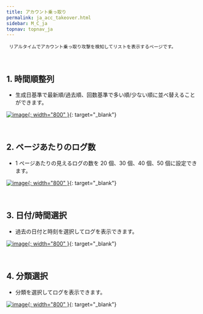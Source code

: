 ```yaml
---
title: アカウント乗っ取り
permalink: ja_acc_takeover.html
sidebar: M_C_ja
topnav: topnav_ja
---
```


     リアルタイムでアカウント乗っ取り攻撃を検知してリストを表示するページです。

<br />

## 1. 時間順整列
- 生成日基準で最新順/過去順、回数基準で多い順/少ない順に並べ替えることができます。

[![image](/docs/images/Manual/common/acc_take/ja/1.PNG){: width="800" }](/docs/images/Manual/common/acc_take/ja/1.PNG){: target="_blank"}
 
<br />

## 2. ページあたりのログ数
-  1 ページあたりの見えるログの数を 20 個、30 個、40 個、50 個に設定できます。

[![image](/docs/images/Manual/common/acc_take/ja/2.PNG){: width="800" }](/docs/images/Manual/common/acc_take/ja/2.PNG){: target="_blank"}
 
<br />

## 3. 日付/時間選択
- 過去の日付と時刻を選択してログを表示できます。

[![image](/docs/images/Manual/common/acc_take/ja/3.PNG){: width="800" }](/docs/images/Manual/common/acc_take/ja/3.PNG){: target="_blank"}

<br />

## 4. 分類選択
- 分類を選択してログを表示できます。

[![image](/docs/images/Manual/common/acc_take/ja/4.PNG){: width="800" }](/docs/images/Manual/common/acc_take/ja/4.PNG){: target="_blank"}
